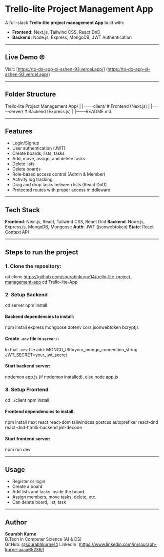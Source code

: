 # Trello-lite Project Management App

A full-stack **Trello-lite project management App** built with:
- **Frontend:** Next.js, Tailwind CSS, React DnD  
- **Backend:** Node.js, Express, MongoDB, JWT Authentication

----

## Live Demo 🌐

Visit: [https://to-do-app-xi-ashen-93.vercel.app/] (https://to-do-app-xi-ashen-93.vercel.app/)

----

## Folder Structure

Trello-lite Project Management App/
|
|-----client/  # Frontend (Next.js)
|
|-----server/  # Backend (Express.js)
|
|-----README.md

----

## Features

- Login/Signup
- User authentication (JWT)
- Create boards, lists, tasks
- Add, move, assign, and delete tasks
- Delete lists
- Delete boards
- Role-based access control (Admin & Member)
- Activity log tracking
- Drag and drop tasks between lists (React DnD)
- Protected routes with proper access middleware

----

## Tech Stack

**Frontend**: Next.js, React, Tailwind CSS, React Dnd
**Backend**: Node.js, Express.js, MongoDB, Mongoose
**Auth**: JWT (jsonwebtoken)
**State**: React Context API

----

## Steps to run the project

### 1. Clone the repository:
git clone https://github.com/sourabhkurne14/trello-lite-project-management-app
cd Trello-lite-App

### 2. Setup Backend
cd server
npm install

#### Backend dependencies to install:
npm install express mongoose dotenv cors jsonwebtoken bcryptjs

#### Create `.env` file in `server/`:
In that `.env` file add:
MONGO_URI=your_mongo_connection_string
JWT_SECRET=your_jwt_secret

#### Start backend server:
nodemon app.js (if nodemon installed), else
node app.js

### 3. Setup Frontend
cd ../client
npm install

#### Frontend dependencies to install:
npm install next react react-dom tailwindcss postcss autoprefixer react-dnd react-dnd-html5-backend jwt-decode

#### Start frontend server:
npm run dev

----

## Usage

- Register or login
- Create a board
- Add lists and tasks inside the board
- Assign members, move tasks, delete, etc.
- Can delete board, list, task

----

##  Author

**Sourabh Kurne**  
B.Tech in Computer Science (AI & DS)  
GitHub: [@sourabhkurne14](https://github.com/sourabhkurne14)
LinkedIn: (https://www.linkedin.com/in/sourabh-kurne-aaaa65236/)





